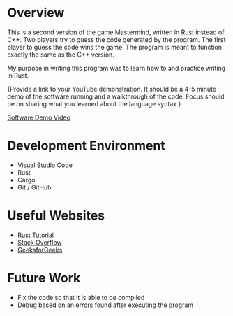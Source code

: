 # Overview

This is a second version of the game Mastermind, written in Rust instead of C++. Two players try to guess the code generated by the program. The first player to guess the code wins the game. The program is meant to function exactly the same as the C++ version.

My purpose in writing this program was to learn how to and practice writing in Rust.

{Provide a link to your YouTube demonstration.  It should be a 4-5 minute demo of the software running and a walkthrough of the code.  Focus should be on sharing what you learned about the language syntax.}

[Software Demo Video](https://youtu.be/Ea1CHTNL87E)

# Development Environment

* Visual Studio Code
* Rust
* Cargo
* Git / GitHub

# Useful Websites

* [Rust Tutorial](https://www.tutorialspoint.com/rust/index.htme)
* [Stack Overflow](https://stackoverflow.com/)
* [GeeksforGeeks](https://www.geeksforgeeks.org/rust-concept-of-structures/)

# Future Work

* Fix the code so that it is able to be compiled
* Debug based on an errors found after executing the program